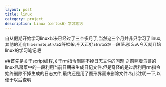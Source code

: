 ```yaml
---
layout: post
title: linux
category: project
description: Linux（centos6）学习笔记
---
```



<p4>自从假期开始学习linux以来已经过了三个多月了,当然这三个月并非只学习了linux,其他的还有hibernate,struts2等框架,今天正好struts2告一段落.那么从今天就开始linux的学习笔记吧</p4>


##首先是关于script编程,关于rm指令删除不掉日志文件的问题
之前照着鸟哥的linux私房菜中的一段利用当前日期来生成日记文件.但是奇怪的是过后利用rm指令始终删除不掉生成的日志文件,最终还是用了图形界面来删除文件.特此注明一下,以便于以后查明